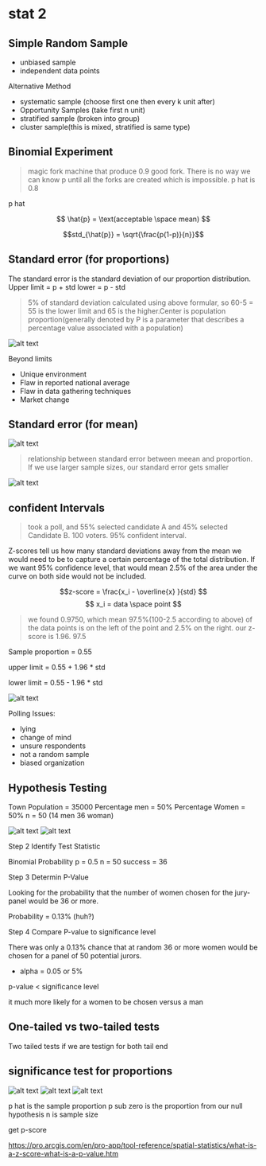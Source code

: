 # stat 2

## Simple Random Sample

- unbiased sample
- independent data points

Alternative Method

- systematic sample (choose first one then every k unit after) 
- Opportunity Samples (take first n unit)
- stratified sample (broken into group)
- cluster sample(this is mixed, stratified is same type)

## Binomial Experiment

> magic fork machine that produce 0.9 good fork. There is no way we can know p until all the forks are created which is impossible. p hat is 0.8

p hat

$$ \hat{p} = \text(acceptable \space mean) $$

$$std_{\hat{p}} = \sqrt{\frac{p(1-p)}{n}}$$

## Standard error (for proportions)

The standard error is the standard deviation of our proportion distribution. 
Upper limit = p + std
lower = p - std

> 5% of standard deviation calculated using above formular, so 60-5 = 55 is the lower limit and 65 is the higher.Center is population proportion(generally denoted by P is a parameter that describes a percentage value associated with a population)

![alt text](../assets/populationPropotion.png)

Beyond limits

- Unique environment
- Flaw in reported national average
- Flaw in data gathering techniques
- Market change

## Standard error (for mean)

![alt text](../assets/coffeeLover.png)

> relationship between standard error between meean and proportion. If we use larger sample sizes, our standard error gets smaller

![alt text](../assets/formularStandardError.png)

## confident Intervals

> took a poll, and 55% selected candidate A and 45% selected Candidate B. 100 voters. 95% confident interval.

Z-scores tell us how many standard deviations away from the mean we would need to be to capture a certain percentage of the total distribution. If we want 95% confidence level, that would mean 2.5% of the area under the curve on both side would not be included. 


$$z-score = \frac{x_i - \overline{x} }{std} $$
$$ x_i = data \space point $$

> we found 0.9750, which mean 97.5%(100-2.5 according to above) of the data points is on the left of the point and 2.5% on the right. our z-score is 1.96. 97.5

Sample proportion = 0.55

upper limit = 0.55 + 1.96 * std

lower limit = 0.55 - 1.96 * std

![alt text](../assets/standardDeviationDistributionTable.png)

Polling Issues:

- lying
- change of mind
- unsure respondents
- not a random sample
- biased organization

## Hypothesis Testing

Town Population = 35000
Percentage men = 50%
Percentage Women = 50%
n = 50 (14 men 36 woman)

![alt text](../assets/hypoStep1a.png)
![alt text](../assets/hypoStep1b.png)

Step 2 Identify Test Statistic

Binomial Probability
p = 0.5
n = 50
success = 36 

Step 3 Determin P-Value

Looking for the probability that the number of women chosen for the jury-panel would be 36 or more.

Probability = 0.13% (huh?)

Step 4 Compare P-value to significance level

There was only a 0.13% chance that at random 36 or more women would be chosen for a panel of 50 potential jurors.

- alpha = 0.05 or 5%

p-value < significance level

it much more likely for a women to be chosen versus a man

## One-tailed vs two-tailed tests

Two tailed tests if we are testign for both tail end

## significance test for proportions


![alt text](../assets/significanceLevelStep1a.png)
![alt text](../assets/significanceLevelStep1b.png)
![alt text](../assets/significanceLevelStep2.png)

p hat is the sample proportion
p sub zero is the proportion from our null hypothesis
n is sample size

get p-score

https://pro.arcgis.com/en/pro-app/tool-reference/spatial-statistics/what-is-a-z-score-what-is-a-p-value.htm